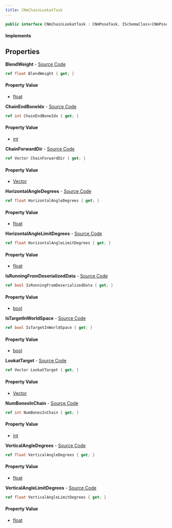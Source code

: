 ```yaml
---
title: CNmChainLookatTask
---
```


```csharp
public interface CNmChainLookatTask : CNmPoseTask, ISchemaClass<CNmPoseTask>, ISchemaClass<CNmChainLookatTask>, ISchemaField, ISchemaClass, INativeHandle
```

#### Implements

## Properties

**BlendWeight** - [Source Code](https://github.com/swiftly-solution/swiftlys2/blob/master/managed/src/SwiftlyS2.Generated/Schemas/Interfaces/CNmChainLookatTask.cs#L22)

```csharp
ref float BlendWeight { get; }
```

#### Property Value

- [float](https://learn.microsoft.com/dotnet/api/system.single)

**ChainEndBoneIdx** - [Source Code](https://github.com/swiftly-solution/swiftlys2/blob/master/managed/src/SwiftlyS2.Generated/Schemas/Interfaces/CNmChainLookatTask.cs#L16)

```csharp
ref int ChainEndBoneIdx { get; }
```

#### Property Value

- [int](https://learn.microsoft.com/dotnet/api/system.int32)

**ChainForwardDir** - [Source Code](https://github.com/swiftly-solution/swiftlys2/blob/master/managed/src/SwiftlyS2.Generated/Schemas/Interfaces/CNmChainLookatTask.cs#L20)

```csharp
ref Vector ChainForwardDir { get; }
```

#### Property Value

- [Vector](/docs/api/shared/natives/vector)

**HorizontalAngleDegrees** - [Source Code](https://github.com/swiftly-solution/swiftlys2/blob/master/managed/src/SwiftlyS2.Generated/Schemas/Interfaces/CNmChainLookatTask.cs#L34)

```csharp
ref float HorizontalAngleDegrees { get; }
```

#### Property Value

- [float](https://learn.microsoft.com/dotnet/api/system.single)

**HorizontalAngleLimitDegrees** - [Source Code](https://github.com/swiftly-solution/swiftlys2/blob/master/managed/src/SwiftlyS2.Generated/Schemas/Interfaces/CNmChainLookatTask.cs#L24)

```csharp
ref float HorizontalAngleLimitDegrees { get; }
```

#### Property Value

- [float](https://learn.microsoft.com/dotnet/api/system.single)

**IsRunningFromDeserializedData** - [Source Code](https://github.com/swiftly-solution/swiftlys2/blob/master/managed/src/SwiftlyS2.Generated/Schemas/Interfaces/CNmChainLookatTask.cs#L32)

```csharp
ref bool IsRunningFromDeserializedData { get; }
```

#### Property Value

- [bool](https://learn.microsoft.com/dotnet/api/system.boolean)

**IsTargetInWorldSpace** - [Source Code](https://github.com/swiftly-solution/swiftlys2/blob/master/managed/src/SwiftlyS2.Generated/Schemas/Interfaces/CNmChainLookatTask.cs#L30)

```csharp
ref bool IsTargetInWorldSpace { get; }
```

#### Property Value

- [bool](https://learn.microsoft.com/dotnet/api/system.boolean)

**LookatTarget** - [Source Code](https://github.com/swiftly-solution/swiftlys2/blob/master/managed/src/SwiftlyS2.Generated/Schemas/Interfaces/CNmChainLookatTask.cs#L28)

```csharp
ref Vector LookatTarget { get; }
```

#### Property Value

- [Vector](/docs/api/shared/natives/vector)

**NumBonesInChain** - [Source Code](https://github.com/swiftly-solution/swiftlys2/blob/master/managed/src/SwiftlyS2.Generated/Schemas/Interfaces/CNmChainLookatTask.cs#L18)

```csharp
ref int NumBonesInChain { get; }
```

#### Property Value

- [int](https://learn.microsoft.com/dotnet/api/system.int32)

**VerticalAngleDegrees** - [Source Code](https://github.com/swiftly-solution/swiftlys2/blob/master/managed/src/SwiftlyS2.Generated/Schemas/Interfaces/CNmChainLookatTask.cs#L36)

```csharp
ref float VerticalAngleDegrees { get; }
```

#### Property Value

- [float](https://learn.microsoft.com/dotnet/api/system.single)

**VerticalAngleLimitDegrees** - [Source Code](https://github.com/swiftly-solution/swiftlys2/blob/master/managed/src/SwiftlyS2.Generated/Schemas/Interfaces/CNmChainLookatTask.cs#L26)

```csharp
ref float VerticalAngleLimitDegrees { get; }
```

#### Property Value

- [float](https://learn.microsoft.com/dotnet/api/system.single)

